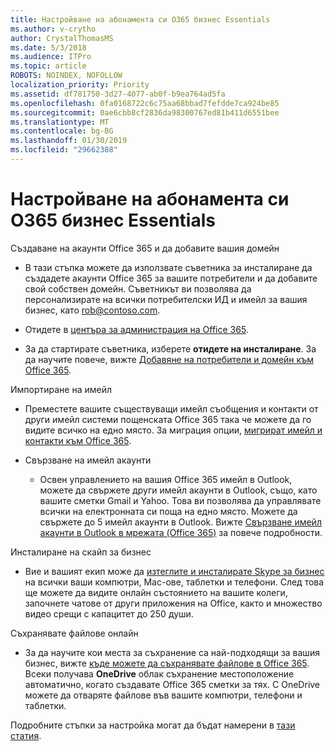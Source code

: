 ```yaml
---
title: Настройване на абонамента си O365 бизнес Essentials
ms.author: v-crytho
author: CrystalThomasMS
ms.date: 5/3/2018
ms.audience: ITPro
ms.topic: article
ROBOTS: NOINDEX, NOFOLLOW
localization_priority: Priority
ms.assetid: df781750-3d27-4077-ab0f-b9ea764ad5fa
ms.openlocfilehash: 0fa0168722c6c75aa68bbad7fefdde7ca924be85
ms.sourcegitcommit: 0ae6cbb8cf2836da98300767ed81b411d6551bee
ms.translationtype: MT
ms.contentlocale: bg-BG
ms.lasthandoff: 01/30/2019
ms.locfileid: "29662388"
---
```

# <a name="setting-up-your-o365-business-essentials-subscription"></a>Настройване на абонамента си O365 бизнес Essentials

Създаване на акаунти Office 365 и да добавите вашия домейн
  
- В тази стъпка можете да използвате съветника за инсталиране да създадете акаунти Office 365 за вашите потребители и да добавите свой собствен домейн. Съветникът ви позволява да персонализирате на всички потребителски ИД и имейл за вашия бизнес, като [rob@contoso.com](mailto:rob@contoso.com).
    
- Отидете в [центъра за администрация на Office 365](https://login.partner.microsoftonline.cn/).
    
- За да стартирате съветника, изберете **отидете на инсталиране**. За да научите повече, вижте [Добавяне на потребители и домейн към Office 365](https://support.office.com/Article/Add-users-and-domain-to-Office-365-6383f56d-3d09-4dcb-9b41-b5f5a5efd611).
    
Импортиране на имейл
  
- Преместете вашите съществуващи имейл съобщения и контакти от други имейл системи пощенската Office 365 така че можете да го видите всичко на едно място. За миграция опции, [мигрират имейл и контакти към Office 365](https://support.office.com/Article/Migrate-email-and-contacts-to-Office-365-a3e3bddb-582e-4133-8670-e61b9f58627e).
    
- Свързване на имейл акаунти
    
  - Освен управлението на вашия Office 365 имейл в Outlook, можете да свържете други имейл акаунти в Outlook, също, като вашите сметки Gmail и Yahoo. Това ви позволява да управлявате всички на електронната си поща на едно място. Можете да свържете до 5 имейл акаунти в Outlook. Вижте [Свързване имейл акаунти в Outlook в мрежата (Office 365)](https://support.office.com/Article/Connect-email-accounts-in-Outlook-on-the-web-Office-365-d7012ff0-924f-4f78-8aca-c3912d886c4d) за повече подробности. 
    
Инсталиране на скайп за бизнес
  
- Вие и вашият екип може да [изтеглите и инсталирате Skype за бизнес](https://support.office.com/Article/download-and-install-Skype-for-Business-8a0d4da8-9d58-44f9-9759-5c8f340cb3fb) на всички ваши компютри, Mac-ове, таблетки и телефони. След това ще можете да видите онлайн състоянието на вашите колеги, започнете чатове от други приложения на Office, както и множество видео срещи с капацитет до 250 души. 
    
Съхранявате файлове онлайн
  
- За да научите кои места за съхранение са най-подходящи за вашия бизнес, вижте [къде можете да съхранявате файлове в Office 365](https://support.office.com/article/c7c20284-bc94-47f4-9728-d28e9daf0790.aspx). Всеки получава **OneDrive** облак съхранение местоположение автоматично, когато създавате Office 365 сметки за тях. С OneDrive можете да отваряте файлове във вашите компютри, телефони и таблетки. 
    
Подробните стъпки за настройка могат да бъдат намерени в [тази статия](https://support.office.com/Article/set-up-Office-365-for-business-6a3a29a0-e616-4713-99d1-15eda62d04fa#ID0EAAAABAAA=Business_Essentials).
  

